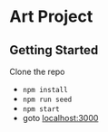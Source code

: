 # Art Project

## Getting Started

Clone the repo
- `npm install`
- `npm run seed`
- `npm start`
- goto [localhost:3000](http://localhost:3000)